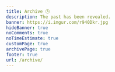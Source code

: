 ```yaml
---
title: Archive 🕒️
description: The past has been revealed.
banner: https://i.imgur.com/r940Dkr.jpg
hideBanner: true
noComments: true
noTimeEstimate: true
customPage: true
archivePage: true
footer: true
url: /archive/
---
```

